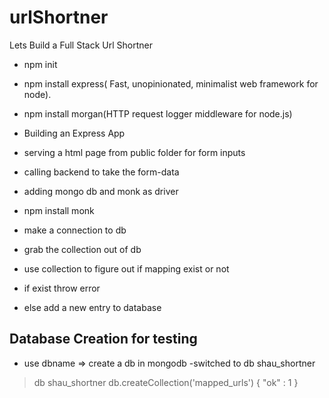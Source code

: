# urlShortner
Lets Build a Full Stack Url Shortner 


- npm init
- npm install express( Fast, unopinionated, minimalist web framework for node).
- npm install morgan(HTTP request logger middleware for node.js)

- Building an Express App

- serving a html page from public folder for form inputs
- calling backend to take the form-data

- adding mongo db  and monk as driver
- npm install monk
- make a connection to db
- grab the collection out of db
- use collection to figure out if mapping exist or not 
 - if exist throw error
 - else add a new entry to database 


Database Creation for testing
-----------------

- use dbname => create a db in mongodb
-switched to db shau_shortner
> db
shau_shortner
> db.createCollection('mapped_urls')
{ "ok" : 1 }
> 
